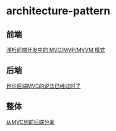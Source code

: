 # architecture-pattern

## 前端
[浅析前端开发中的 MVC/MVP/MVVM 模式](https://www.cnblogs.com/zhouyangla/p/6936455.html)

## 后端
[也许后端MVC的说法已经过时了](https://segmentfault.com/a/1190000004213733)

## 整体
[从MVC到前后端分离](https://www.cnblogs.com/iOS-mt/p/5667428.html)
